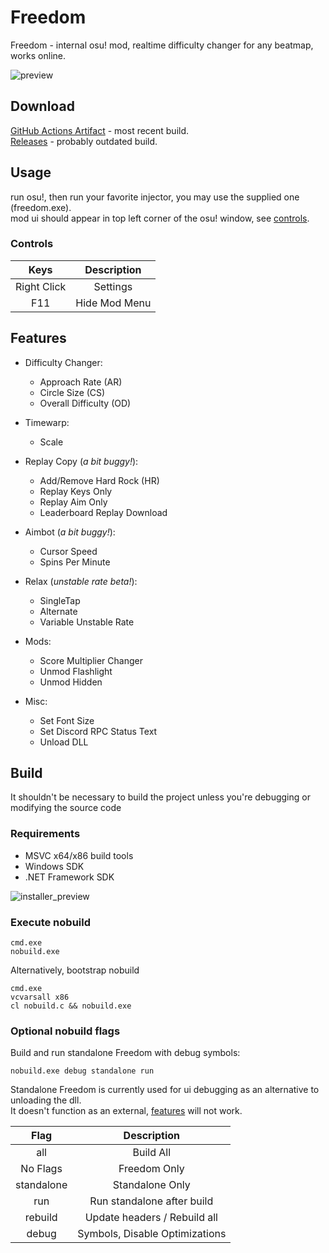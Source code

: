 # Freedom

Freedom - internal osu! mod, realtime difficulty changer for any beatmap, works online.  

![preview](https://user-images.githubusercontent.com/38132413/199610571-ea5dc5df-5b5e-40d1-89b7-3b9c6955c4e0.png)  

## Download

[GitHub Actions Artifact](https://github.com/Ciremun/freedom/actions) - most recent build.  
[Releases](https://github.com/Ciremun/freedom/releases/latest) - probably outdated build.  

## Usage

run osu!, then run your favorite injector, you may use the supplied one (freedom.exe).  
mod ui should appear in top left corner of the osu! window, see [controls](#controls).  

### Controls

|    Keys     |   Description  |
|:-----------:|:--------------:|
| Right Click |    Settings    |
| F11         |  Hide Mod Menu |

## Features

- Difficulty Changer:
    * Approach Rate (AR)
    * Circle Size (CS)
    * Overall Difficulty (OD)

- Timewarp:
    * Scale

- Replay Copy (*a bit buggy!*):
    * Add/Remove Hard Rock (HR)
    * Replay Keys Only
    * Replay Aim Only
    * Leaderboard Replay Download

- Aimbot (*a bit buggy!*):
    * Cursor Speed
    * Spins Per Minute

- Relax (*unstable rate beta!*):
    * SingleTap
    * Alternate
    * Variable Unstable Rate

- Mods:
    * Score Multiplier Changer
    * Unmod Flashlight
    * Unmod Hidden

- Misc:
    * Set Font Size
    * Set Discord RPC Status Text
    * Unload DLL

## Build

It shouldn't be necessary to build the project unless you're debugging or modifying the source code  

### Requirements

* MSVC x64/x86 build tools
* Windows SDK
* .NET Framework SDK

![installer_preview](https://user-images.githubusercontent.com/38132413/199610177-89f05acc-c1ff-4656-9839-2abf66ffd126.png)  

### Execute nobuild

    cmd.exe
    nobuild.exe

Alternatively, bootstrap nobuild

    cmd.exe
    vcvarsall x86
    cl nobuild.c && nobuild.exe

### Optional nobuild flags

Build and run standalone Freedom with debug symbols:

    nobuild.exe debug standalone run

Standalone Freedom is currently used for ui debugging as an alternative to unloading the dll.  
It doesn't function as an external, [features](#features) will not work.

|    Flag     |          Description          |
|:-----------:|:-----------------------------:|
| all         | Build All                     |
| No Flags    | Freedom Only                  |
| standalone  | Standalone Only               |
| run         | Run standalone after build    |
| rebuild     | Update headers / Rebuild all  |
| debug       | Symbols, Disable Optimizations|
